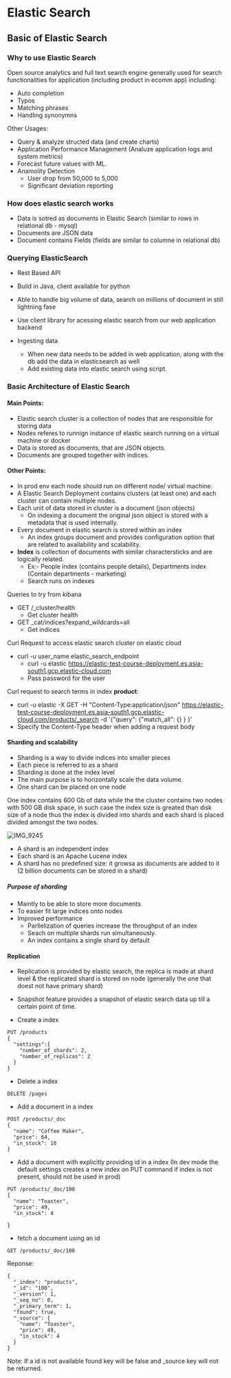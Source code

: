 # Elastic Search

## Basic of Elastic Search
### Why to use Elastic Search
Open source analytics and full text search engine generally used for search functionalities for application (including product in ecomm app) including:
- Auto completion 
- Typos
- Matching phrases
- Handling synonymns

Other Usages:
- Query & analyze structed data (and create charts)
- Application Performance Management (Analuze application logs and system metrics)
- Forecast future values with ML.
- Anamolity Detection
  - User drop from 50,000 to 5,000
  - Significant deviation reporting


### How does elastic search works
- Data is sotred as documents in Elastic Search (similar to rows in relational db - mysql)
- Documents are JSON data
- Document contains Fields (fields are similar to columne in relational db)

### Querying ElasticSearch
- Rest Based API 
- Build in Java, client available for python
- Able to handle big volume of data, search on  millions of document in still lightning fase




- Use client library for acessing elastic search from our web application backend
- Ingesting data
  - When new data needs to be added in web application, along with the db add the data in elasticsearch as well
  - Add existing data into elastic search using script.


### Basic Architecture of Elastic Search
#### Main Points:
- Elastic search cluster is a collection of nodes that are responsible for storing data
- Nodes referes to runnign instance of elastic search running on a virtual machine or docker
- Data is stored as documents, that are JSON objects.
- Documents are grouped together with indices.

#### Other Points:
- In prod env each node should run on different node/ virtual machine.
- A Elastic Search Deployment contains clusters (at least one) and each cluster can contain multiple nodes.
- Each unit of data stored in cluster is a document (json objects)
  - On indexing a document the original json object is stored with a metadata that is used internally.
- Every document in elastic search is stored within an index  
  - An index groups document and provides configuration option that are related to availability and scalability.
- **Index** is collection of documents with similar charactersticks and are logically related.
  - Ex:- People index (contains people details), Departments index (Contain departments - marketing)
  - Search runs on indexes



Queries to try from kibana
- GET /_cluster/health
  - Get cluster health
- GET _cat/indices?expand_wildcards=all
  - Get indices  

Curl Request to access elastic search cluster on elastic cloud
- curl -u user_name elastic_search_endpoint
  - curl -u elastic https://elastic-test-course-deployment.es.asia-south1.gcp.elastic-cloud.com 
  - Pass password for the user

Curl request to search terms in index **product**:
- curl -u elastic -X GET -H "Content-Type:application/json" https://elastic-test-course-deployment.es.asia-south1.gcp.elastic-cloud.com/products/_search -d '{"query": {"match_all": {}  }  }'
- Specify the Content-Type header when adding a request body


#### Sharding and scalability
- Sharding is a way to divide indices into smaller pieces
- Each piece is referred to as a shard
- Sharding is done at the index level
- The main purpose is to horizontally scale the data volume.
- One shard can be placed on one node

One index contains 600 Gb of data while the the cluster contains two nodes with 500 GB disk space, in such case the index size is greated than disk size
of a node thus the index is divided into shards and each shard is placed divided amongst the two nodes.

![IMG_9245](https://user-images.githubusercontent.com/22169012/185746391-30181f1f-aed7-4d62-b00f-4cacc607090e.jpg)


- A shard is an independent index
- Each shard is an Apache Lucene index
- A shard has no predefined size: it growsa as documents are added to it (2 billion documents can be stored in a shard)

##### Purpose of sharding
- Maintly to be able to store more documents 
- To easier fit large indices onto nodes
- Improved performance
  - Parllelization of queries increase the throughput of an index
  - Seach on multiple shards run simultaneously.
  - An index contains a single shard by default
  

#### Replication
- Replication is provided by elastic search, the replica is made at shard level & the replicated shard is stored on node (generally the one that doest not have primary shard)
- Snapshot feature provides a snapshot of elastic search data up till a certain point of time.

- Create a index
```
PUT /products
{
  "settings":{
    "number_of_shards": 2,
    "number_of_replicas": 2
  }
}

```

- Delete a index
```
DELETE /pages 
```

- Add a document in a index
```
POST /products/_doc
{
  "name": "Coffee Maker",
  "price": 64,
  "in_stock": 10
}
```

- Add a document with explicitly providing id in a index (In dev mode the default settings creates a new index on PUT command if index is not present, should not be used in prod)
```
PUT /products/_doc/100
{
  "name": "Toaster",
  "price": 49,
  "in_stock": 4
  
}
```

- fetch a document using an id
```
GET /products/_doc/100
```

Reponse: 
```
{
  "_index": "products",
  "_id": "100",
  "_version": 1,
  "_seq_no": 0,
  "_primary_term": 1,
  "found": true,
  "_source": {
    "name": "Toaster",
    "price": 49,
    "in_stock": 4
  }
}
```
Note: If a id is not available found key will be false and _source key will not be returned.

